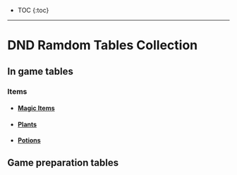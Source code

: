 
* TOC 
{:toc}

---

# DND Ramdom Tables Collection

## In game tables

### Items
 
- #### [Magic Items](magic-items.md)
- #### [Plants](items/plants.md)
- #### [Potions](items/potions.md)
  
## Game preparation tables
